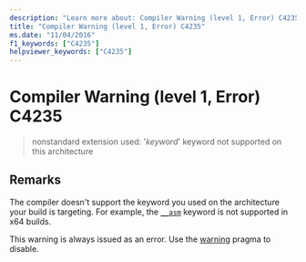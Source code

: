 ```yaml
---
description: "Learn more about: Compiler Warning (level 1, Error) C4235"
title: "Compiler Warning (level 1, Error) C4235"
ms.date: "11/04/2016"
f1_keywords: ["C4235"]
helpviewer_keywords: ["C4235"]
---
```

# Compiler Warning (level 1, Error) C4235

> nonstandard extension used: '*keyword*' keyword not supported on this architecture

## Remarks

The compiler doesn't support the keyword you used on the architecture your build is targeting. For example, the [`__asm`](../../assembler/inline/asm.md) keyword is not supported in x64 builds.

This warning is always issued as an error. Use the [warning](../../preprocessor/warning.md) pragma to disable.

